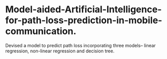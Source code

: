 # Model-aided-Artificial-Intelligence-for-path-loss-prediction-in-mobile-communication.
Devised a model to predict path loss incorporating three models– linear regression, non-linear regression and decision tree.
